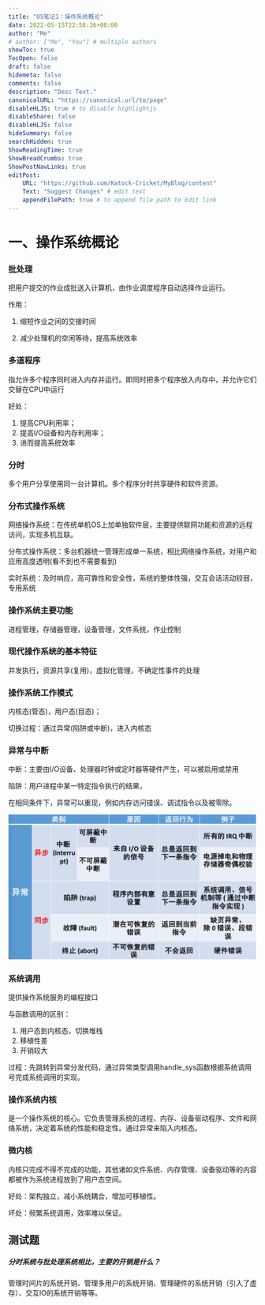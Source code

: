 ```yaml
---
title: "OS笔记1：操作系统概论"
date: 2022-05-15T22:58:26+08:00
author: "Me"
# author: ["Me", "You"] # multiple authors
showToc: true
TocOpen: false
draft: false
hidemeta: false
comments: false
description: "Desc Text."
canonicalURL: "https://canonical.url/to/page"
disableHLJS: true # to disable highlightjs
disableShare: false
disableHLJS: false
hideSummary: false
searchHidden: true
ShowReadingTime: true
ShowBreadCrumbs: true
ShowPostNavLinks: true
editPost:
    URL: "https://github.com/Katock-Cricket/MyBlog/content"
    Text: "Suggest Changes" # edit text
    appendFilePath: true # to append file path to Edit link
---
```


# 一、操作系统概论

### 批处理

把用户提交的作业成批送入计算机，由作业调度程序自动选择作业运行。

作用：

1. 缩短作业之间的交接时间

2. 减少处理机的空闲等待，提高系统效率

### 多道程序

指允许多个程序同时进入内存并运行。即同时把多个程序放入内存中，并允许它们交替在CPU中运行

好处：

1. 提高CPU利用率；
2. 提高I/O设备和内存利用率；
3. 进而提高系统效率

### 分时

多个用户分享使用同一台计算机。多个程序分时共享硬件和软件资源。

### 分布式操作系统

网络操作系统：在传统单机OS上加单独软件层，主要提供联网功能和资源的远程访问，实现多机互联。

分布式操作系统：多台机器统一管理形成单一系统，相比网络操作系统，对用户和应用高度透明(看不到也不需要看到)

实时系统：及时响应，高可靠性和安全性，系统的整体性强，交互会话活动较弱，专用系统

### 操作系统主要功能

进程管理，存储器管理，设备管理，文件系统，作业控制

### 现代操作系统的基本特征

并发执行，资源共享(复用)，虚拟化管理，不确定性事件的处理

### 操作系统工作模式

内核态(管态)，用户态(目态)；

切换过程：通过异常(陷阱或中断)，进入内核态

### 异常与中断

中断：主要由I/O设备、处理器时钟或定时器等硬件产生，可以被启用或禁用

陷阱：用户进程中某一特定指令执行的结果，

在相同条件下，异常可以重现，例如内存访问错误、调试指令以及被零除。

<img src="./os1/1.png" alt="" referrerpolicy="no-referrer">

### 系统调用

提供操作系统服务的编程接口

与函数调用的区别：

1. 用户态到内核态，切换堆栈
2. 移植性差
3. 开销较大

过程：先跳转到异常分发代码，通过异常类型调用handle_sys函数根据系统调用号完成系统调用的实现。

### 操作系统内核

是一个操作系统的核心。它负责管理系统的进程、内存、设备驱动程序、文件和网络系统，决定着系统的性能和稳定性。通过异常来陷入内核态。

### 微内核

内核只完成不得不完成的功能，其他诸如文件系统、内存管理、设备驱动等的内容都被作为系统进程放到了用户态空间。

好处：架构独立，减小系统耦合，增加可移植性。

坏处：频繁系统调用，效率难以保证。



## 测试题

##### 分时系统与批处理系统相比，主要的开销是什么？

管理时间片的系统开销、管理多用户的系统开销、管理硬件的系统开销（引入了虚存）、交互IO的系统开销等等。

